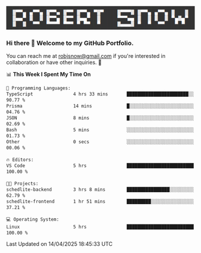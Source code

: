 <img alt="myname" src="assets/name.png" />

### Hi there 👋 Welcome to my GitHub Portfolio.
You can reach me at robjsnow@gmail.com if you're interested in collaboration or have other inquiries.  :briefcase:



<!--START_SECTION:waka-->
📊 **This Week I Spent My Time On** 

```text
💬 Programming Languages: 
TypeScript               4 hrs 33 mins       ███████████████████████░░   90.77 % 
Prisma                   14 mins             █░░░░░░░░░░░░░░░░░░░░░░░░   04.76 % 
JSON                     8 mins              █░░░░░░░░░░░░░░░░░░░░░░░░   02.69 % 
Bash                     5 mins              ░░░░░░░░░░░░░░░░░░░░░░░░░   01.73 % 
Other                    0 secs              ░░░░░░░░░░░░░░░░░░░░░░░░░   00.06 % 

🔥 Editors: 
VS Code                  5 hrs               █████████████████████████   100.00 % 

🐱‍💻 Projects: 
schedlite-backend        3 hrs 8 mins        ████████████████░░░░░░░░░   62.79 % 
schedlite-frontend       1 hr 51 mins        █████████░░░░░░░░░░░░░░░░   37.21 % 

💻 Operating System: 
Linux                    5 hrs               █████████████████████████   100.00 % 
```


 Last Updated on 14/04/2025 18:45:33 UTC
<!--END_SECTION:waka-->

<!--
**robjsnow/robjsnow** is a ✨ _special_ ✨ repository because its `README.md` (this file) appears on your GitHub profile.

Here are some ideas to get you started:

- 🔭 I’m currently working on ...
- 🌱 I’m currently learning ...
- 👯 I’m looking to collaborate on ...
- 🤔 I’m looking for help with ...
- 💬 Ask me about ...
- 📫 How to reach me: ...
- 😄 Pronouns: ...
- ⚡ Fun fact: ...
-->

